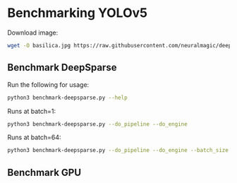 # Benchmarking YOLOv5

Download image:
```bash
wget -O basilica.jpg https://raw.githubusercontent.com/neuralmagic/deepsparse/main/src/deepsparse/yolo/sample_images/basilica.jpg
```

## Benchmark DeepSparse

Run the following for usage:

```bash
python3 benchmark-deepsparse.py --help
```

Runs at batch=1:
```bash
python3 benchmark-deepsparse.py --do_pipeline --do_engine
```

Runs at batch=64:
```bash
python3 benchmark-deepsparse.py --do_pipeline --do_engine --batch_size 64 --iterations 5
```

## Benchmark GPU

